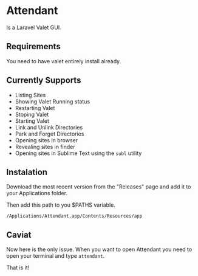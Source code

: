 # Attendant

Is a Laravel Valet GUI.

## Requirements

You need to have valet entirely install already.

## Currently Supports

- Listing Sites
- Showing Valet Running status
- Restarting Valet
- Stoping Valet
- Starting Valet
- Link and Unlink Directories
- Park and Forget Directories
- Opening sites in browser
- Revealing sites in finder
- Opening sites in Sublime Text using the `subl` utility

## Instalation

Download the most recent version from the "Releases" page and add it to your Applications folder.

Then add this path to you $PATHS variable. 
```
/Applications/Attendant.app/Contents/Resources/app
```

## Caviat

Now here is the only issue. When you want to open Attendant you need to open your terminal and type `attendant`.

That is it!